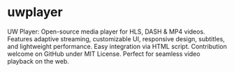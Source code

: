 # uwplayer
UW Player: Open-source media player for HLS, DASH &amp; MP4 videos. Features adaptive streaming, customizable UI, responsive design, subtitles, and lightweight performance. Easy integration via HTML script. Contribution welcome on GitHub under MIT License. Perfect for seamless video playback on the web.
